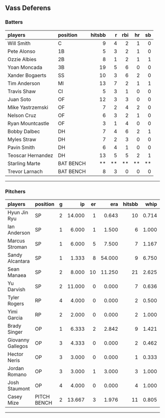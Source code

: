 ## Vass Deferens

### Batters

 
|players           |position  | hitsbb|  r| rbi| hr| sb| 
|:-----------------|:---------|------:|--:|---:|--:|--:| 
|Will Smith        |C         |      9|  4|   2|  1|  0| 
|Pete Alonso       |1B        |      5|  3|   2|  1|  0| 
|Ozzie Albies      |2B        |      8|  1|   2|  1|  1| 
|Yoan Moncada      |3B        |     19|  5|   6|  0|  0| 
|Xander Bogaerts   |SS        |     10|  3|   6|  2|  0| 
|Tim Anderson      |MI        |     13|  7|   2|  1|  1| 
|Travis Shaw       |CI        |      5|  3|   1|  0|  0| 
|Juan Soto         |OF        |     12|  3|   3|  0|  0| 
|Mike Yastrzemski  |OF        |      7|  2|   4|  2|  0| 
|Nelson Cruz       |OF        |      6|  3|   2|  1|  0| 
|Ryan Mountcastle  |OF        |      3|  1|   4|  0|  0| 
|Bobby Dalbec      |DH        |      7|  4|   6|  2|  1| 
|Myles Straw       |DH        |      7|  2|   3|  0|  0| 
|Pavin Smith       |DH        |      6|  4|   1|  0|  0| 
|Teoscar Hernandez |DH        |     13|  5|   5|  2|  1| 
|Starling Marte    |BAT BENCH |     **| **|  **| **| **| 
|Trevor Larnach    |BAT BENCH |      8|  3|   0|  0|  0| 


* * *

### Pitchers

 
|players           |position    |  g|     ip| er|    era| hitsbb|  whip| so|  w| sv| 
|:-----------------|:-----------|--:|------:|--:|------:|------:|-----:|--:|--:|--:| 
|Hyun Jin Ryu      |SP          |  2| 14.000|  1|  0.643|     10| 0.714| 13|  2|  0| 
|Ian Anderson      |SP          |  1|  6.000|  1|  1.500|      6| 1.000|  4|  1|  0| 
|Marcus Stroman    |SP          |  1|  6.000|  5|  7.500|      7| 1.167|  1|  0|  0| 
|Sandy Alcantara   |SP          |  1|  1.333|  8| 54.000|      9| 6.750|  3|  0|  0| 
|Sean Manaea       |SP          |  2|  8.000| 10| 11.250|     21| 2.625|  5|  0|  0| 
|Yu Darvish        |SP          |  2| 11.000|  0|  0.000|      7| 0.636| 12|  1|  0| 
|Tyler Rogers      |RP          |  4|  4.000|  0|  0.000|      2| 0.500|  2|  0|  3| 
|Yimi Garcia       |RP          |  2|  2.000|  0|  0.000|      2| 1.000|  2|  0|  2| 
|Brady Singer      |OP          |  1|  6.333|  2|  2.842|      9| 1.421|  7|  0|  0| 
|Giovanny Gallegos |OP          |  3|  4.333|  0|  0.000|      2| 0.462|  5|  0|  0| 
|Hector Neris      |OP          |  3|  3.000|  0|  0.000|      1| 0.333|  6|  0|  1| 
|Jordan Romano     |OP          |  3|  3.000|  1|  3.000|      3| 1.000|  6|  0|  0| 
|Josh Staumont     |OP          |  4|  4.000|  0|  0.000|      4| 1.000|  6|  0|  1| 
|Casey Mize        |PITCH BENCH |  2| 13.667|  3|  1.976|     11| 0.805| 11|  2|  0| 


* * *


